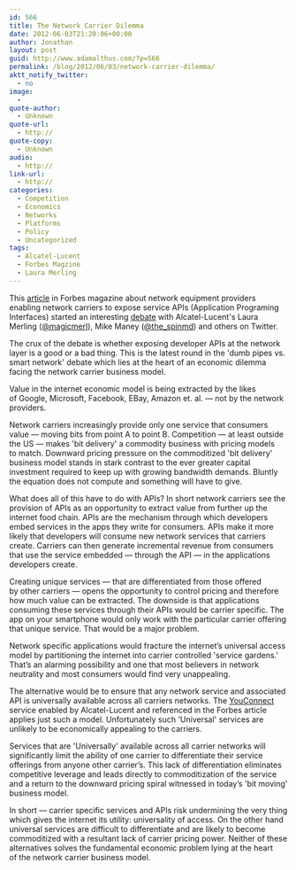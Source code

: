 ```yaml
---
id: 566
title: The Network Carrier Dilemma
date: 2012-06-03T21:20:06+00:00
author: Jonathan
layout: post
guid: http://www.adamalthus.com/?p=566
permalink: /blog/2012/06/03/network-carrier-dilemma/
aktt_notify_twitter:
  - no
image:
  - 
quote-author:
  - Unknown
quote-url:
  - http://
quote-copy:
  - Unknown
audio:
  - http://
link-url:
  - http://
categories:
  - Competition
  - Economics
  - Networks
  - Platforms
  - Policy
  - Uncategorized
tags:
  - Alcatel-Lucent
  - Forbes Magzine
  - Laura Merling
---
```

This <a href="http://www.forbes.com/sites/phillipkeys/2012/05/31/network-equipment-manufacturers-try-to-help-out-mobile-carriers/" target="_blank">article</a> in&nbsp;Forbes magazine about network equipment providers enabling network carriers to&nbsp;expose service APIs (Application Programing Interfaces) started an&nbsp;interesting <a href="https://twitter.com/jonathanmurray/status/209309211614642176" target="_blank">debate</a> with Alcatel-Lucent's Laura Merling (<a href="https://twitter.com/#!/magicmerl" target="_blank">@magicmerl</a>), Mike Maney (<a href="https://twitter.com/#!/the_spinmd" target="_blank">@the_spinmd</a>) and others on&nbsp;Twitter.

The crux of&nbsp;the debate is&nbsp;whether exposing developer APIs at&nbsp;the network layer is&nbsp;a&nbsp;good or&nbsp;a&nbsp;bad thing. This is&nbsp;the latest round in&nbsp;the 'dumb pipes vs. smart network' debate which lies at&nbsp;the heart of&nbsp;an&nbsp;economic dilemma facing the network carrier business model.<!--more-->

Value in&nbsp;the internet economic model is&nbsp;being extracted by&nbsp;the likes of&nbsp;Google, Microsoft, Facebook, EBay, Amazon et. al. &mdash;&nbsp;not by&nbsp;the network providers.

Network carriers increasingly provide only one service that consumers value&nbsp;&mdash; moving bits from point A&nbsp;to&nbsp;point B. Competition&nbsp;&mdash; at&nbsp;least outside the US&nbsp;&mdash; makes 'bit delivery' a&nbsp;commodity business with pricing models to&nbsp;match. Downward pricing pressure on&nbsp;the commoditized 'bit delivery' business model stands in&nbsp;stark contrast to&nbsp;the ever greater capital investment required to&nbsp;keep up&nbsp;with growing bandwidth demands. Bluntly the equation does not compute and something will have to&nbsp;give.

What does all of&nbsp;this have to&nbsp;do&nbsp;with APIs? In&nbsp;short network carriers see the provision of&nbsp;APIs as&nbsp;an&nbsp;opportunity to&nbsp;extract value from further up&nbsp;the internet food chain. APIs are the mechanism through which developers embed services in&nbsp;the apps they write for consumers. APIs make it&nbsp;more likely that developers will consume new network services that carriers create. Carriers can then generate incremental revenue from consumers that use the service embedded&nbsp;&mdash; through the API&nbsp;&mdash; in&nbsp;the applications developers create.

Creating unique services&nbsp;&mdash; that are differentiated from those offered by&nbsp;other carriers&nbsp;&mdash; opens the opportunity to&nbsp;control pricing and therefore how much value can be&nbsp;extracted. The downside is&nbsp;that applications consuming these services through their APIs would be&nbsp;carrier specific. The app on&nbsp;your smartphone would only work with the particular carrier offering that unique service. That would be&nbsp;a&nbsp;major problem.

Network specific applications would fracture the internet&rsquo;s universal access model by&nbsp;partitioning the internet into carrier controlled 'service gardens.' That&rsquo;s an&nbsp;alarming possibility and one that most believers in&nbsp;network neutrality and most consumers would find very unappealing.

The alternative would be&nbsp;to&nbsp;ensure that any network service and associated API is&nbsp;universally available across all carriers networks. The <a href="http://www.alcatel-lucent.com/wps/portal/!ut/p/kcxml/04_Sj9SPykssy0xPLMnMz0vM0Y_QjzKLd4x3tXDUL8h2VAQAURh_Yw!!?LMSG_CABINET=Docs_and_Resource_Ctr&LMSG_CONTENT_FILE=News_Releases_2012/News_Article_002637.xml" target="_blank">YouConnect</a> service enabled by&nbsp;Alcatel-Lucent and referenced in&nbsp;the Forbes article applies just such a&nbsp;model. Unfortunately such 'Universal' services are unlikely to&nbsp;be&nbsp;economically appealing to&nbsp;the carriers.

Services that are 'Universally' available across all carrier networks will significantly limit the ability of&nbsp;one carrier to&nbsp;differentiate their service offerings from anyone other carrier&rsquo;s. This lack of&nbsp;differentiation eliminates competitive leverage and leads directly to&nbsp;commoditization of&nbsp;the service and a&nbsp;return to&nbsp;the downward pricing spiral witnessed in&nbsp;today&rsquo;s 'bit moving' business model.

In&nbsp;short&nbsp;&mdash; carrier specific services and APIs risk undermining the very thing which gives the internet its utility: universality of&nbsp;access. On&nbsp;the other hand universal services are difficult to&nbsp;differentiate and are likely to&nbsp;become commoditized with a&nbsp;resultant lack of&nbsp;carrier pricing power. Neither of&nbsp;these alternatives solves the fundamental economic problem lying at&nbsp;the heart of&nbsp;the network carrier business model.